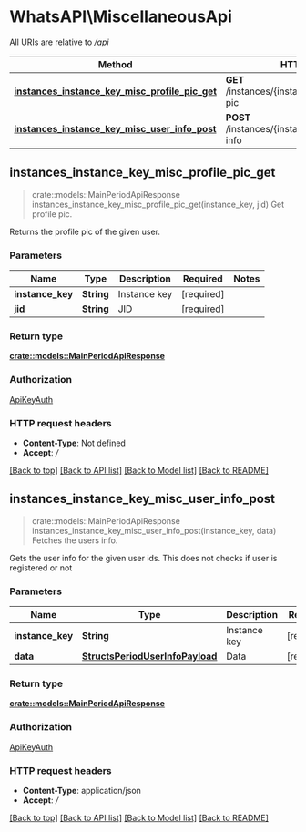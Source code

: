 # WhatsAPI\MiscellaneousApi

All URIs are relative to */api*

Method | HTTP request | Description
------------- | ------------- | -------------
[**instances_instance_key_misc_profile_pic_get**](MiscellaneousApi.md#instances_instance_key_misc_profile_pic_get) | **GET** /instances/{instance_key}/misc/profile-pic | Get profile pic.
[**instances_instance_key_misc_user_info_post**](MiscellaneousApi.md#instances_instance_key_misc_user_info_post) | **POST** /instances/{instance_key}/misc/user-info | Fetches the users info.



## instances_instance_key_misc_profile_pic_get

> crate::models::MainPeriodApiResponse instances_instance_key_misc_profile_pic_get(instance_key, jid)
Get profile pic.

Returns the profile pic of the given user.

### Parameters


Name | Type | Description  | Required | Notes
------------- | ------------- | ------------- | ------------- | -------------
**instance_key** | **String** | Instance key | [required] |
**jid** | **String** | JID | [required] |

### Return type

[**crate::models::MainPeriodApiResponse**](main.APIResponse.md)

### Authorization

[ApiKeyAuth](../README.md#ApiKeyAuth)

### HTTP request headers

- **Content-Type**: Not defined
- **Accept**: */*

[[Back to top]](#) [[Back to API list]](../README.md#documentation-for-api-endpoints) [[Back to Model list]](../README.md#documentation-for-models) [[Back to README]](../README.md)


## instances_instance_key_misc_user_info_post

> crate::models::MainPeriodApiResponse instances_instance_key_misc_user_info_post(instance_key, data)
Fetches the users info.

Gets the user info for the given user ids. This does not checks if user is registered or not

### Parameters


Name | Type | Description  | Required | Notes
------------- | ------------- | ------------- | ------------- | -------------
**instance_key** | **String** | Instance key | [required] |
**data** | [**StructsPeriodUserInfoPayload**](StructsPeriodUserInfoPayload.md) | Data | [required] |

### Return type

[**crate::models::MainPeriodApiResponse**](main.APIResponse.md)

### Authorization

[ApiKeyAuth](../README.md#ApiKeyAuth)

### HTTP request headers

- **Content-Type**: application/json
- **Accept**: */*

[[Back to top]](#) [[Back to API list]](../README.md#documentation-for-api-endpoints) [[Back to Model list]](../README.md#documentation-for-models) [[Back to README]](../README.md)

